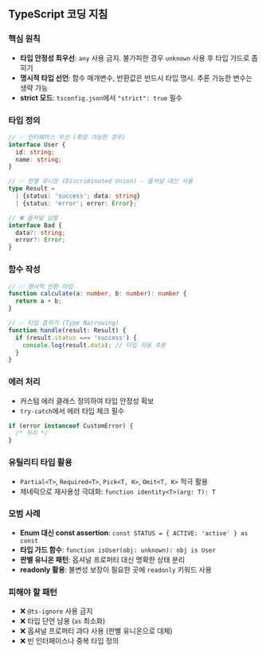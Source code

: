 ## TypeScript 코딩 지침

### 핵심 원칙

- **타입 안정성 최우선**: `any` 사용 금지. 불가피한 경우 `unknown` 사용 후 타입 가드로 좁히기
- **명시적 타입 선언**: 함수 매개변수, 반환값은 반드시 타입 명시. 추론 가능한 변수는 생략 가능
- **strict 모드**: `tsconfig.json`에서 `"strict": true` 필수

### 타입 정의

```typescript
// ✅ 인터페이스 우선 (확장 가능한 경우)
interface User {
  id: string;
  name: string;
}

// ✅ 판별 유니온 (Discriminated Union) - 옵셔널 대신 사용
type Result =
  | {status: 'success'; data: string}
  | {status: 'error'; error: Error};

// ❌ 옵셔널 남발
interface Bad {
  data?: string;
  error?: Error;
}
```

### 함수 작성

```typescript
// ✅ 명시적 반환 타입
function calculate(a: number, b: number): number {
  return a + b;
}

// ✅ 타입 좁히기 (Type Narrowing)
function handle(result: Result) {
  if (result.status === 'success') {
    console.log(result.data); // 타입 자동 추론
  }
}
```

### 에러 처리

- 커스텀 에러 클래스 정의하여 타입 안정성 확보
- `try-catch`에서 에러 타입 체크 필수

```typescript
if (error instanceof CustomError) {
  /* 처리 */
}
```

### 유틸리티 타입 활용

- `Partial<T>`, `Required<T>`, `Pick<T, K>`, `Omit<T, K>` 적극 활용
- 제네릭으로 재사용성 극대화: `function identity<T>(arg: T): T`

### 모범 사례

- **Enum 대신 const assertion**: `const STATUS = { ACTIVE: 'active' } as const`
- **타입 가드 함수**: `function isUser(obj: unknown): obj is User`
- **판별 유니온 패턴**: 옵셔널 프로퍼티 대신 명확한 상태 분리
- **readonly 활용**: 불변성 보장이 필요한 곳에 `readonly` 키워드 사용

### 피해야 할 패턴

- :x: `@ts-ignore` 사용 금지
- :x: 타입 단언 남용 (`as` 최소화)
- :x: 옵셔널 프로퍼티 과다 사용 (판별 유니온으로 대체)
- :x: 빈 인터페이스나 중복 타입 정의
